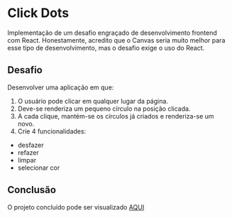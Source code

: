 # Click Dots

Implementação de um desafio engraçado de desenvolvimento frontend com React. Honestamente, acredito que o Canvas seria muito melhor para esse tipo de desenvolvimento, mas o desafio exige o uso do React.

## Desafio

Desenvolver uma aplicação em que:

1. O usuário pode clicar em qualquer lugar da página.
2. Deve-se renderiza um pequeno círculo na posição clicada.
3. A cada clique, mantém-se os círculos já criados e renderiza-se um novo.
4. Crie 4 funcionalidades:

- desfazer
- refazer
- limpar
- selecionar cor

## Conclusão

O projeto concluído pode ser visualizado [AQUI](https://passosdarezzo.github.io/click-dots)